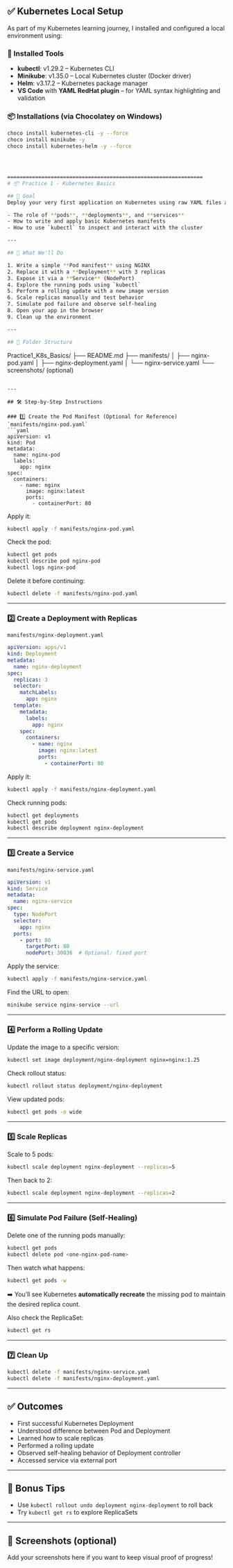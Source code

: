 ## ✅ Kubernetes Local Setup

As part of my Kubernetes learning journey, I installed and configured a local environment using:

### 🧰 Installed Tools
- **kubectl**: v1.29.2 – Kubernetes CLI
- **Minikube**: v1.35.0 – Local Kubernetes cluster (Docker driver)
- **Helm**: v3.17.2 – Kubernetes package manager
- **VS Code** with **YAML RedHat plugin** – for YAML syntax highlighting and validation

### 📦 Installations (via Chocolatey on Windows)
```bash
choco install kubernetes-cli -y --force
choco install minikube -y
choco install kubernetes-helm -y --force




===============================================================
# 📦 Practice 1 - Kubernetes Basics

## 🎯 Goal
Deploy your very first application on Kubernetes using raw YAML files and `kubectl` commands. This practice is designed to help you understand:

- The role of **pods**, **deployments**, and **services**
- How to write and apply basic Kubernetes manifests
- How to use `kubectl` to inspect and interact with the cluster

---

## 🧱 What We'll Do

1. Write a simple **Pod manifest** using NGINX
2. Replace it with a **Deployment** with 3 replicas
3. Expose it via a **Service** (NodePort)
4. Explore the running pods using `kubectl`
5. Perform a rolling update with a new image version
6. Scale replicas manually and test behavior
7. Simulate pod failure and observe self-healing
8. Open your app in the browser
9. Clean up the environment

---

## 📁 Folder Structure
```
Practice1_K8s_Basics/
├── README.md
├── manifests/
│   ├── nginx-pod.yaml
│   ├── nginx-deployment.yaml
│   └── nginx-service.yaml
└── screenshots/ (optional)
```

---

## 🛠️ Step-by-Step Instructions

### 1️⃣ Create the Pod Manifest (Optional for Reference)
`manifests/nginx-pod.yaml`
```yaml
apiVersion: v1
kind: Pod
metadata:
  name: nginx-pod
  labels:
    app: nginx
spec:
  containers:
    - name: nginx
      image: nginx:latest
      ports:
        - containerPort: 80
```
Apply it:
```bash
kubectl apply -f manifests/nginx-pod.yaml
```
Check the pod:
```bash
kubectl get pods
kubectl describe pod nginx-pod
kubectl logs nginx-pod
```
Delete it before continuing:
```bash
kubectl delete -f manifests/nginx-pod.yaml
```

---

### 2️⃣ Create a Deployment with Replicas
`manifests/nginx-deployment.yaml`
```yaml
apiVersion: apps/v1
kind: Deployment
metadata:
  name: nginx-deployment
spec:
  replicas: 3
  selector:
    matchLabels:
      app: nginx
  template:
    metadata:
      labels:
        app: nginx
    spec:
      containers:
        - name: nginx
          image: nginx:latest
          ports:
            - containerPort: 80
```
Apply it:
```bash
kubectl apply -f manifests/nginx-deployment.yaml
```
Check running pods:
```bash
kubectl get deployments
kubectl get pods
kubectl describe deployment nginx-deployment
```

---

### 3️⃣ Create a Service
`manifests/nginx-service.yaml`
```yaml
apiVersion: v1
kind: Service
metadata:
  name: nginx-service
spec:
  type: NodePort
  selector:
    app: nginx
  ports:
    - port: 80
      targetPort: 80
      nodePort: 30036  # Optional: fixed port
```
Apply the service:
```bash
kubectl apply -f manifests/nginx-service.yaml
```
Find the URL to open:
```bash
minikube service nginx-service --url
```

---

### 4️⃣ Perform a Rolling Update
Update the image to a specific version:
```bash
kubectl set image deployment/nginx-deployment nginx=nginx:1.25
```
Check rollout status:
```bash
kubectl rollout status deployment/nginx-deployment
```
View updated pods:
```bash
kubectl get pods -o wide
```

---

### 5️⃣ Scale Replicas
Scale to 5 pods:
```bash
kubectl scale deployment nginx-deployment --replicas=5
```
Then back to 2:
```bash
kubectl scale deployment nginx-deployment --replicas=2
```

---

### 6️⃣ Simulate Pod Failure (Self-Healing)
Delete one of the running pods manually:
```bash
kubectl get pods
kubectl delete pod <one-nginx-pod-name>
```
Then watch what happens:
```bash
kubectl get pods -w
```
➡️ You’ll see Kubernetes **automatically recreate** the missing pod to maintain the desired replica count.

Also check the ReplicaSet:
```bash
kubectl get rs
```

---

### 7️⃣ Clean Up
```bash
kubectl delete -f manifests/nginx-service.yaml
kubectl delete -f manifests/nginx-deployment.yaml
```

---

## ✅ Outcomes
- First successful Kubernetes Deployment
- Understood difference between Pod and Deployment
- Learned how to scale replicas
- Performed a rolling update
- Observed self-healing behavior of Deployment controller
- Accessed service via external port

---

## 🧠 Bonus Tips
- Use `kubectl rollout undo deployment nginx-deployment` to roll back
- Try `kubectl get rs` to explore ReplicaSets

---

## 📸 Screenshots (optional)
Add your screenshots here if you want to keep visual proof of progress!